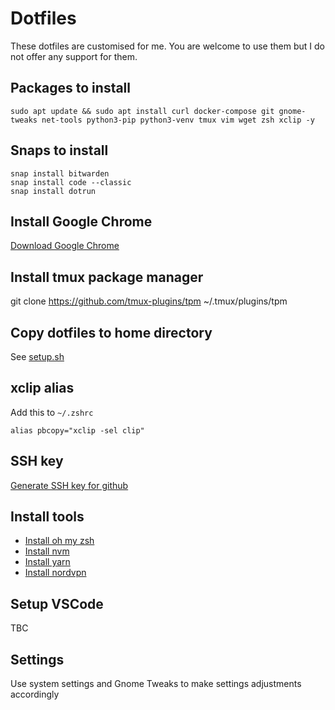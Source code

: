 # Dotfiles
These dotfiles are customised for me. You are welcome to use them but I do not offer any support for them.

## Packages to install
```
sudo apt update && sudo apt install curl docker-compose git gnome-tweaks net-tools python3-pip python3-venv tmux vim wget zsh xclip -y
```

## Snaps to install
```
snap install bitwarden
snap install code --classic
snap install dotrun
```

## Install Google Chrome
[Download Google Chrome](https://www.google.co.uk/chrome/)

## Install tmux package manager
git clone https://github.com/tmux-plugins/tpm ~/.tmux/plugins/tpm

## Copy dotfiles to home directory
See [setup.sh](setup.sh)

## xclip alias
Add this to `~/.zshrc`
```
alias pbcopy="xclip -sel clip"
```

## SSH key
[Generate SSH key for github](https://docs.github.com/en/github/authenticating-to-github/generating-a-new-ssh-key-and-adding-it-to-the-ssh-agent)

## Install tools
- [Install oh my zsh](https://github.com/ohmyzsh/ohmyzsh)
- [Install nvm](https://github.com/nvm-sh/nvm)
- [Install yarn](https://classic.yarnpkg.com/en/docs/install/#debian-stable)
- [Install nordvpn](https://support.nordvpn.com/Connectivity/Linux/1325531132/Installing-and-using-NordVPN-on-Debian-Ubuntu-Elementary-OS-and-Linux-Mint.htm)

## Setup VSCode
TBC

## Settings
Use system settings and Gnome Tweaks to make settings adjustments accordingly
